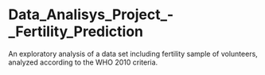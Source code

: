 # Data_Analisys_Project_-_Fertility_Prediction
An exploratory analysis of a data set including fertility sample of volunteers, analyzed according to the WHO 2010 criteria.
